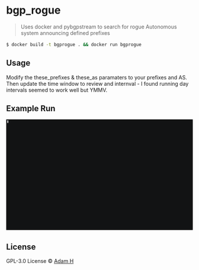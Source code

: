 # bgp_rogue 

> Uses docker and pybgpstream to search for rogue Autonomous system announcing defined prefixes


```sh
$ docker build -t bgprogue . && docker run bgprogue
```

## Usage

Modify the these_prefixes & these_as paramaters to your prefixes and AS.  Then update the time window to review and internval - I found running day intervals seemed to work well but YMMV.

## Example Run

![](bgp_rogue.fin.gif)


## License

GPL-3.0 License © [Adam H](https://github.com/incendiary)
